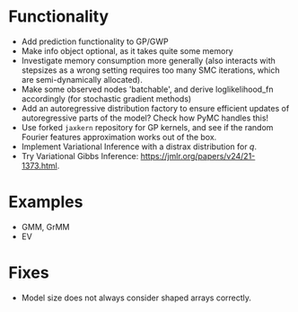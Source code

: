 
# Functionality

- Add prediction functionality to GP/GWP
- Make info object optional, as it takes quite some memory
- Investigate memory consumption more generally (also interacts with stepsizes as a wrong setting requires too many SMC iterations, which are semi-dynamically allocated).
- Make some observed nodes 'batchable', and derive loglikelihood_fn accordingly (for stochastic gradient methods)
- Add an autoregressive distribution factory to ensure efficient updates of autoregressive parts of the model? Check how PyMC handles this!
- Use forked `jaxkern` repository for GP kernels, and see if the random Fourier features approximation works out of the box.
- Implement Variational Inference with a distrax distribution for $q$.
- Try Variational Gibbs Inference: https://jmlr.org/papers/v24/21-1373.html.

# Examples

- GMM, GrMM
- EV

# Fixes

- Model size does not always consider shaped arrays correctly.